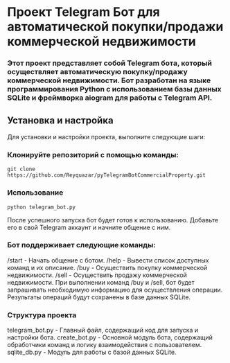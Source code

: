# Проект Telegram Бот для автоматической покупки/продажи коммерческой недвижимости
### Этот проект представляет собой Telegram бота, который осуществляет автоматическую покупку/продажу коммерческой недвижимости. Бот разработан на языке программирования Python с использованием базы данных SQLite и фреймворка aiogram для работы с Telegram API.

## Установка и настройка
Для установки и настройки проекта, выполните следующие шаги:

### Клонируйте репозиторий с помощью команды:

```
git clone https://github.com/Reyquazar/pyTelegramBotCommercialProperty.git
```
### Использование
```
python telegram_bot.py
```

После успешного запуска бот будет готов к использованию. Добавьте его в свой Telegram аккаунт и начните общение с ним.

### Бот поддерживает следующие команды:

/start - Начать общение с ботом.
/help - Вывести список доступных команд и их описание.
/buy - Осуществить покупку коммерческой недвижимости.
/sell - Осуществить продажу коммерческой недвижимости.
При выполнении команд /buy и /sell, бот будет запрашивать необходимую информацию для осуществления операции. Результаты операций будут сохранены в базе данных SQLite.

### Структура проекта

telegram_bot.py - Главный файл, содержащий код для запуска и настройки бота.
create_bot.py - Основной модуль бота, содержащий обработчики команд и логику взаимодействия с пользователем.
sqlite_db.py - Модуль для работы с базой данных SQLite.

